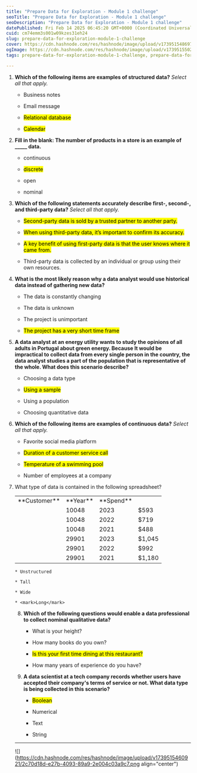 ```yaml
---
title: "Prepare Data for Exploration - Module 1 challenge"
seoTitle: "Prepare Data for Exploration - Module 1 challenge"
seoDescription: "Prepare Data for Exploration - Module 1 challenge"
datePublished: Fri Feb 14 2025 06:45:20 GMT+0000 (Coordinated Universal Time)
cuid: cm74emm3s001w09kzes31eh24
slug: prepare-data-for-exploration-module-1-challenge
cover: https://cdn.hashnode.com/res/hashnode/image/upload/v1739515486976/d1568358-6419-415b-9180-b7bc12b43d01.png
ogImage: https://cdn.hashnode.com/res/hashnode/image/upload/v1739515502831/30dda716-41da-414c-ad13-1269ea9f6e71.png
tags: prepare-data-for-exploration-module-1-challenge, prepare-data-for-exploration, module-1-challenge

---
```


1. **Which of the following items are examples of structured data?** *Select all that apply.*
    
    * Business notes
        
    * Email message
        
    * <mark>Relational database</mark>
        
    * <mark>Calendar</mark>
        
2. **Fill in the blank: The number of products in a store is an example of \_\_\_\_\_ data.**
    
    * continuous
        
    * <mark>discrete</mark>
        
    * open
        
    * nominal
        
3. **Which of the following statements accurately describe first-, second-, and third-party data?** *Select all that apply.*
    
    * <mark>Second-party data is sold by a trusted partner to another party.</mark>
        
    * <mark>When using third-party data, it’s important to confirm its accuracy.</mark>
        
    * <mark>A key benefit of using first-party data is that the user knows where it came from.</mark>
        
    * Third-party data is collected by an individual or group using their own resources.
        
4. **What is the most likely reason why a data analyst would use historical data instead of gathering new data?**
    
    * The data is constantly changing
        
    * The data is unknown
        
    * The project is unimportant
        
    * <mark>The project has a very short time frame</mark>
        
5. **A data analyst at an energy utility wants to study the opinions of all adults in Portugal about green energy. Because It would be impractical to collect data from every single person in the country, the data analyst studies a part of the population that is representative of the whole. What does this scenario describe?**
    
    * Choosing a data type
        
    * <mark>Using a sample</mark>
        
    * Using a population
        
    * Choosing quantitative data
        
6. **Which of the following items are examples of continuous data?** *Select all that apply.*
    
    * Favorite social media platform
        
    * <mark>Duration of a customer service call</mark>
        
    * <mark>Temperature of a swimming pool</mark>
        
    * Number of employees at a company
        
7. What type of data is contained in the following spreadsheet?
    
   <table>
    <tr>
        <td>**Customer**</td>
        <td>**Year**</td>
        <td>**Spend**</td>
        <td></td>
    </tr>
    <tr>
        <td></td>
        <td>10048</td>
        <td>2023</td>
        <td>$593</td>
    </tr>
    <tr>
        <td></td>
        <td>10048</td>
        <td>2022</td>
        <td>$719</td>
    </tr>
    <tr>
        <td></td>
        <td>10048</td>
        <td>2021</td>
        <td>$488</td>
    </tr>
    <tr>
        <td></td>
        <td>29901</td>
        <td>2023</td>
        <td>$1,045</td>
    </tr>
    <tr>
        <td></td>
        <td>29901</td>
        <td>2022</td>
        <td>$992</td>
    </tr>
    <tr>
        <td></td>
        <td>29901</td>
        <td>2021</td>
        <td>$1,180</td>
    </tr>
</table>
    
    * Unstructured
        
    * Tall
        
    * Wide
        
    * <mark>Long</mark>
        
8. **Which of the following questions would enable a data professional to collect nominal qualitative data?**
    
    * What is your height?
        
    * How many books do you own?
        
    * <mark>Is this your first time dining at this restaurant?</mark>
        
    * How many years of experience do you have?
        
9. **A data scientist at a tech company records whether users have accepted their company's terms of service or not. What data type is being collected in this scenario?**
    
    * <mark>Boolean</mark>
        
    * Numerical
        
    * Text
        
    * String
        

---

![](https://cdn.hashnode.com/res/hashnode/image/upload/v1739515460921/2c70d18d-e27b-4093-89a9-2e004c03a9c7.png align="center")